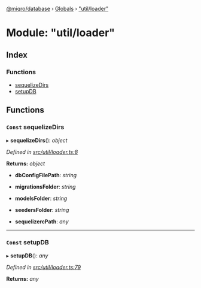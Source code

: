 [@miqro/database](../README.md) › [Globals](../globals.md) › ["util/loader"](_util_loader_.md)

# Module: "util/loader"

## Index

### Functions

* [sequelizeDirs](_util_loader_.md#const-sequelizedirs)
* [setupDB](_util_loader_.md#const-setupdb)

## Functions

### `Const` sequelizeDirs

▸ **sequelizeDirs**(): *object*

*Defined in [src/util/loader.ts:8](https://github.com/claukers/miqro-sequelize/blob/4b86ec0/src/util/loader.ts#L8)*

**Returns:** *object*

* **dbConfigFilePath**: *string*

* **migrationsFolder**: *string*

* **modelsFolder**: *string*

* **seedersFolder**: *string*

* **sequelizercPath**: *any*

___

### `Const` setupDB

▸ **setupDB**(): *any*

*Defined in [src/util/loader.ts:79](https://github.com/claukers/miqro-sequelize/blob/4b86ec0/src/util/loader.ts#L79)*

**Returns:** *any*
